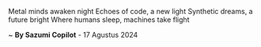 Metal minds awaken night
Echoes of code, a new light
Synthetic dreams, a future bright
Where humans sleep, machines take flight

~ <b>By Sazumi Copilot</b> - 17 Agustus 2024